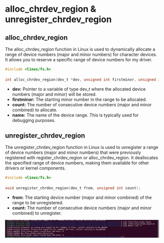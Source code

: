 # alloc_chrdev_region & unregister_chrdev_region


## alloc_chrdev_region
The alloc_chrdev_region function in Linux is used to dynamically allocate a range of device numbers (major and minor numbers) for character devices. It allows you to reserve a specific range of device numbers for my driver.

```c
#include <linux/fs.h>

int alloc_chrdev_region(dev_t *dev, unsigned int firstminor, unsigned int count, const char *name);
```
- **dev:** Pointer to a variable of type dev_t where the allocated device numbers (major and minor) will be stored.
- **firstminor:** The starting minor number in the range to be allocated.
- **count:** The number of consecutive device numbers (major and minor combined) to allocate.
- **name:** The name of the device range. This is typically used for debugging purposes.


## unregister_chrdev_region
The unregister_chrdev_region function in Linux is used to unregister a range of device numbers (major and minor numbers) that were previously registered with register_chrdev_region or alloc_chrdev_region. It deallocates the specified range of device numbers, making them available for other drivers or kernel components.

```c
#include <linux/fs.h>

void unregister_chrdev_region(dev_t from, unsigned int count);
```
- **from:** The starting device number (major and minor combined) of the range to be unregistered.
- **count:** The number of consecutive device numbers (major and minor combined) to unregister.


![alloc_chrdev_region.jpg](./alloc_chrdev_region.jpg)
